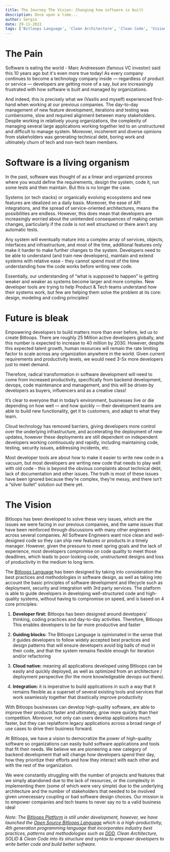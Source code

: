 ```yaml
---
title: The Journey The Vision: Changing how software is built
description: Once upon a time...
author: Sergio
date: 29-11-2022
tags: ['Bitloops Language', 'Clean Architecture', 'Clean Code', 'Vision', 'Bitloops Journey']
---
```

# The Pain

Software is eating the world - Marc Andreessen (famous VC investor) said this 10 years ago but it's even more true today! As every company continues to become a technology company inside — regardless of product or service — developers are getting more of a say, but are increasingly frustrated with how software is built and managed by organizations.

And indeed, this is precisely what we (Vasilis and myself) experienced first-hand when working at our previous companies. The day-to-day management of new feature development, iterations and testing was cumbersome, slow and required alignment between many stakeholders. Despite working in relatively young organizations, the complexity of managing several large applications working together led to an unstructured and difficult to manage system. Moreover, incoherent and diverse opinions from stakeholders was generating technical debt, boring work and ultimately churn of tech and non-tech team members. 

# Software is a living organism

In the past, software was thought of as a linear and organized process where you would define the requirements, design the system, code it, run some tests and then maintain. But this is no longer the case. 

Systems (or tech stacks) or organically evolving ecosystems and new features are idealized on a daily basis. Moreover, the ease of API integrations, and the spread of service-oriented architectures, means the possibilities are endless. However, this does mean that developers are increasingly worried about the unintended consequences of making certain changes, particularly if the code is not well structured or there aren’t any automatic tests. 

Any system will eventually mature into a complex array of services, objects, interfaces and infrastructure, and most of the time, additional features only make it harder to make further changes to the system. Developers need to be able to understand (and train new developers), maintain and extend systems with relative ease - they cannot spend most of the time understanding how the code works before writing new code. 

Essentially, our understanding of “what is supposed to happen” is getting weaker and weaker as systems become larger and more complex. New developer tools are trying to help Product & Tech teams understand how their systems work, but few are helping them solve the problem at its core: design, modeling and coding principles!


# Future is bleak

Empowering developers to build matters more than ever before, led us to create Bitloops. There are roughly 25 Million active developers globally, and this number is expected to increase to 40 million by 2030. However, despite this expected talent growth, human resources will remain the rate limiting factor to scale across any organization anywhere in the world. Given current requirements and productivity levels, we would need 3-5x more developers just to meet demand. 

Therefore, radical transformation in software development will need to come from increased productivity, specifically from backend development, devops, code maintenance and management, and this will be driven by developers as buyers, influencers and as a creative class!

It’s clear to everyone that in today’s environment, businesses live or die depending on how well — and how quickly — their development teams are able to build new functionality, get it to customers, and adapt to what they learn. 

Cloud technology has removed barriers, giving developers more control over the underlying infrastructure, and accelerating the deployment of new updates, however these deployments are still dependent on independent developers working continuously and rapidly, including maintaining code, testing, security issues, addressing incidents, etc. 

Most developer tools are about how to make it easier to write new code in a vacuum, but most developers are writing new code that needs to play well with old code - this is beyond the obvious complaints about technical debt, lack of documentation and other issues. The truth is most of these issues have been ignored because they’re complex, they’re messy, and there isn’t a “silver bullet” solution out there yet. 

# The Vision

Bitloops has been developed to solve these very issues, which are the issues we were facing in our previous companies, and the same issues that have been reinforced through discussions with many other engineers across several companies. 
All Software Engineers want nice clean and well-designed code so they can ship new features or products in a timely manager. However, given the pressure to meet spring goals and the lack of experience, most developers compromise on code quality to meet those deadlines, which leads to poor-looking code, unstructured designs and loss of productivity in the medium to long term. 

The [Bitloops Language](https://bitloops.com/bitloops-language) has been designed by taking into consideration the best practices and methodologies in software design, as well as taking into account the basic principles of software development and lifecycle such as deployment, security and integration with 3rd party services. The platform is able to guide developers in developing well-structured code and high-quality systems, without having to compromise on speed, and is based on 4 core principles:

1. **Developer first:** Bitloops has been designed around developers’ thinking, coding practices and day-to-day activities. Therefore, Bitloops This enables developers to be far more productive and faster 

2. **Guiding blocks:** The Bitloops Language is opinionated in the sense that it guides developers to follow widely accepted best practices and design patterns that will ensure developers avoid big balls of mud in their code, and that the system remains flexible enough for iteration and/or refactoring 

3. **Cloud native:** meaning all applications developed using Bitloops can be easily and quickly deployed, as well as optimized from an architecture / deployment perspective (for the more knowledgeable devops out there). 

4. **Integration:** it is imperative to build applications in such a way that it remains flexible as a superset of several existing tools and services that work seamlessly together that drastically improve productivity

With Bitloops businesses can develop high-quality software, are able to improve their products faster and ultimately, grow more quickly than their competition. Moreover, not only can users develop applications much faster, but they can replatform legacy applications across a broad range of use cases to drive their business forward. 

At Bitloops, we have a vision to democratize the power of high-quality software so organizations can easily build software applications and tools that fit their needs. We believe we are pioneering a new category of backend development that will change how developers spend their day, how they prioritize their efforts and how they interact with each other and with the rest of the organization. 

We were constantly struggling with the number of projects and features that we simply abandoned due to the lack of resources, or the complexity in implementing them (some of which were very simple) due to the underlying architecture and the number of stakeholders that needed to be involved given unnecessary coupling or bad software design choices. Our mission is to empower companies and tech teams to never say no to a valid business idea! 

*Note: The [Bitloops Platform](https://bitloops.com/) is still under development, however, we have launched the [Open Source Bitloops Language](https://github.com/bitloops/bitloops-language) which is a high-productivity, 4th generation programming language that incorporates industry best practices, patterns and methodologies such as [DDD](https://bitloops.com/docs/bitloops-language/learning/domain-driven-design), Clean Architecture, SOLID & Clean Code into its structure and syntax to empower developers to write better code and build better software.*
